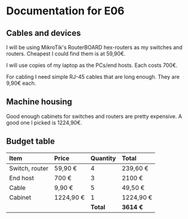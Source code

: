 # Documentation for E06

## Cables and devices
I will be using MikroTik's RouterBOARD hex-routers as my switches and routers. Cheapest I could find them is at 59,90€.

I will use copies of my laptop as the PCs/end hosts. Each costs 700€.

For cabling I need simple RJ-45 cables that are long enough. They are 9,90€ each.

## Machine housing
Good enough cabinets for switches and routers are pretty expensive. A good one I picked is 1224,90€.

## Budget table
| Item | Price | Quantity | Total |
| :--- | :--- | :--- | :--- |
| Switch, router | 59,90 € | 4 | 239,60 € |
| End host | 700 € | 3 | 2100 € |
| Cable | 9,90 € | 5  | 49,50 € |
| Cabinet | 1224,90 € | 1 | 1224,90 € |
|||**Total**| **3614 €**|
